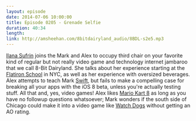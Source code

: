 ```yaml
---
layout: episode
date: 2014-07-06 10:00:00
title: Episode 0205 - Grenade Selfie
duration: 40:34
length: 
link: http://amsheehan.com/8bitdairyland_audio/8BDL-s2e5.mp3
---
```


[Ilana Sufrin] joins the Mark and Alex to occupy third chair on your favorite kind of regular but not really video game and technology internet jambaroo that we call 8-Bit Dairyland. She talks about her experience starting at the [Flatiron School] in NYC, as well as her experience with oversized beverages. Alex attempts to teach Mark [Swift], but fails to make a compelling case for breaking all your apps with the iOS 8 beta, unless you're actually testing stuff. All that and, yes, video games! Alex likes [Mario Kart 8] as long as you have no followup questions whatsoever; Mark wonders if the south side of Chicago could make it into a video game like [Watch Dogs] without getting an AO rating. 


[Ilana Sufrin]: https://twitter.com/IlanaSufrin
[Flatiron School]: http://flatironschool.com/
[Swift]: https://developer.apple.com/swift/
[Mario Kart 8]: http://www.giantbomb.com/mario-kart-8/3030-42929/
[Watch Dogs]: http://www.giantbomb.com/watch-dogs/3030-38538/
